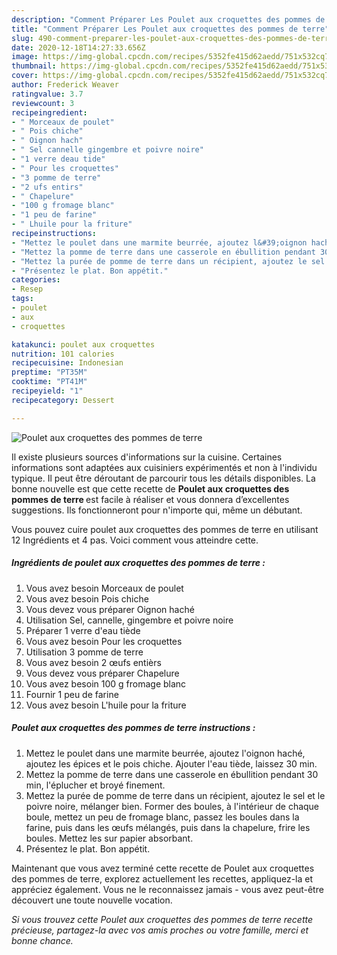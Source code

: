 ```yaml
---
description: "Comment Préparer Les Poulet aux croquettes des pommes de terre"
title: "Comment Préparer Les Poulet aux croquettes des pommes de terre"
slug: 490-comment-preparer-les-poulet-aux-croquettes-des-pommes-de-terre
date: 2020-12-18T14:27:33.656Z
image: https://img-global.cpcdn.com/recipes/5352fe415d62aedd/751x532cq70/poulet-aux-croquettes-des-pommes-de-terre-photo-principale-de-la-recette.jpg
thumbnail: https://img-global.cpcdn.com/recipes/5352fe415d62aedd/751x532cq70/poulet-aux-croquettes-des-pommes-de-terre-photo-principale-de-la-recette.jpg
cover: https://img-global.cpcdn.com/recipes/5352fe415d62aedd/751x532cq70/poulet-aux-croquettes-des-pommes-de-terre-photo-principale-de-la-recette.jpg
author: Frederick Weaver
ratingvalue: 3.7
reviewcount: 3
recipeingredient:
- " Morceaux de poulet"
- " Pois chiche"
- " Oignon hach"
- " Sel cannelle gingembre et poivre noire"
- "1 verre deau tide"
- " Pour les croquettes"
- "3 pomme de terre"
- "2 ufs entirs"
- " Chapelure"
- "100 g fromage blanc"
- "1 peu de farine"
- " Lhuile pour la friture"
recipeinstructions:
- "Mettez le poulet dans une marmite beurrée, ajoutez l&#39;oignon haché, ajoutez les épices et le pois chiche. Ajouter l&#39;eau tiède, laissez 30 min."
- "Mettez la pomme de terre dans une casserole en ébullition pendant 30 min, l&#39;éplucher et broyé finement."
- "Mettez la purée de pomme de terre dans un récipient, ajoutez le sel et le poivre noire, mélanger bien. Former des boules, à l&#39;intérieur de chaque boule, mettez un peu de fromage blanc, passez les boules dans la farine, puis dans les œufs mélangés, puis dans la chapelure, frire les boules. Mettez les sur papier absorbant."
- "Présentez le plat. Bon appétit."
categories:
- Resep
tags:
- poulet
- aux
- croquettes

katakunci: poulet aux croquettes 
nutrition: 101 calories
recipecuisine: Indonesian
preptime: "PT35M"
cooktime: "PT41M"
recipeyield: "1"
recipecategory: Dessert

---
```



![Poulet aux croquettes des pommes de terre](https://img-global.cpcdn.com/recipes/5352fe415d62aedd/751x532cq70/poulet-aux-croquettes-des-pommes-de-terre-photo-principale-de-la-recette.jpg)

Il existe plusieurs sources d'informations sur la cuisine. Certaines informations sont adaptées aux cuisiniers expérimentés et non à l'individu typique. Il peut être déroutant de parcourir tous les détails disponibles. La bonne nouvelle est que cette recette de <strong> Poulet aux croquettes des pommes de terre </strong> est facile à réaliser et vous donnera d’excellentes suggestions. Ils fonctionneront pour n'importe qui, même un débutant.

<!--inarticleads1-->

Vous pouvez cuire poulet aux croquettes des pommes de terre en utilisant 12 Ingrédients et 4 pas. Voici comment vous atteindre cette.

##### Ingrédients de poulet aux croquettes des pommes de terre :

1. Vous avez besoin  Morceaux de poulet
1. Vous avez besoin  Pois chiche
1. Vous devez vous préparer  Oignon haché
1. Utilisation  Sel, cannelle, gingembre et poivre noire
1. Préparer 1 verre d&#39;eau tiède
1. Vous avez besoin  Pour les croquettes
1. Utilisation 3 pomme de terre
1. Vous avez besoin 2 œufs entièrs
1. Vous devez vous préparer  Chapelure
1. Vous avez besoin 100 g fromage blanc
1. Fournir 1 peu de farine
1. Vous avez besoin  L&#39;huile pour la friture




<!--inarticleads2-->

##### Poulet aux croquettes des pommes de terre instructions :

1. Mettez le poulet dans une marmite beurrée, ajoutez l&#39;oignon haché, ajoutez les épices et le pois chiche. Ajouter l&#39;eau tiède, laissez 30 min.
1. Mettez la pomme de terre dans une casserole en ébullition pendant 30 min, l&#39;éplucher et broyé finement.
1. Mettez la purée de pomme de terre dans un récipient, ajoutez le sel et le poivre noire, mélanger bien. Former des boules, à l&#39;intérieur de chaque boule, mettez un peu de fromage blanc, passez les boules dans la farine, puis dans les œufs mélangés, puis dans la chapelure, frire les boules. Mettez les sur papier absorbant.
1. Présentez le plat. Bon appétit.




<!--inarticleads1-->

<p>
Maintenant que vous avez terminé cette recette de Poulet aux croquettes des pommes de terre, explorez actuellement les recettes, appliquez-la et appréciez également. Vous ne le reconnaissez jamais - vous avez peut-être découvert une toute nouvelle vocation.
</p>

<p>
<i>Si vous trouvez cette Poulet aux croquettes des pommes de terre recette précieuse, partagez-la avec vos amis proches ou votre famille, merci et bonne chance.</i>
</p>
